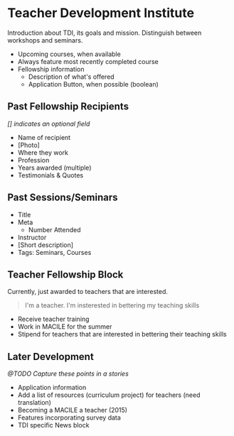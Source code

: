 
# Teacher Development Institute


Introduction about TDI, its goals and mission. Distinguish between workshops and seminars.

* Upcoming courses, when available
* Always feature most recently completed course
* Fellowship information
    * Description of what's offered
    * Application Button, when possible (boolean)

## Past Fellowship Recipients

_[] indicates an optional field_

* Name of recipient
* [Photo]
* Where they work
* Profession
* Years awarded (multiple)
* Testimonials & Quotes

## Past Sessions/Seminars

* Title
* Meta
    * Number Attended
* Instructor
* [Short description]
* Tags: Seminars, Courses

## Teacher Fellowship Block

Currently, just awarded to teachers that are interested.  

> I'm a teacher. I'm insterested in bettering my teaching skills

* Receive teacher training
* Work in MACILE for the summer
* Stipend for teachers that are interested in bettering their teaching skills


## Later Development 

_@TODO Capture these points in a stories_

* Application information
* Add a list of resources (curriculum project) for teachers (need translation)
* Becoming a MACILE a teacher (2015)
* Features incorporating survey data
* TDI specific News block
